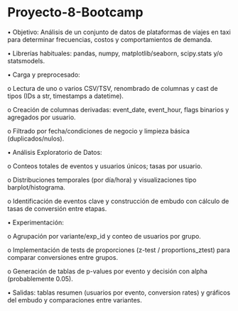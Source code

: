 # Proyecto-8-Bootcamp

•	Objetivo: Análisis de un conjunto de datos de plataformas de viajes en taxi para determinar frecuencias, costos y comportamientos de demanda.

•	Librerías habituales: pandas, numpy, matplotlib/seaborn, scipy.stats y/o statsmodels.

•	Carga y preprocesado:

o	Lectura de uno o varios CSV/TSV, renombrado de columnas y cast de tipos (IDs a str, timestamps a datetime).

o	Creación de columnas derivadas: event_date, event_hour, flags binarios y agregados por usuario.

o	Filtrado por fecha/condiciones de negocio y limpieza básica (duplicados/nulos).

•	Análisis Exploratorio de Datos:

o	Conteos totales de eventos y usuarios únicos; tasas por usuario.

o	Distribuciones temporales (por día/hora) y visualizaciones tipo barplot/histograma.

o	Identificación de eventos clave y construcción de embudo con cálculo de tasas de conversión entre etapas.

•	Experimentación:

o	Agrupación por variante/exp_id y conteo de usuarios por grupo.

o	Implementación de tests de proporciones (z-test / proportions_ztest) para comparar conversiones entre grupos.

o	Generación de tablas de p-values por evento y decisión con alpha (probablemente 0.05).

•	Salidas: tablas resumen (usuarios por evento, conversion rates) y gráficos del embudo y comparaciones entre variantes.
